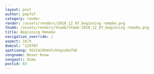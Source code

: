 ```yaml
---
layout: post
author: pepfof
category: render
render: /assets/renders/2018_12_07_beginning remake.png
thumb: /assets/renders/thumb/thumb-2018_12_07_beginning remake.png
title: Beginning Remake
navigation_override: /
aspect: 16/9
domcol: ^120f0f
spotisong: 5ESCA19hmVIshXqssRe7hO
songname: Never Know
songautr: Ozma
postid: 83
---
```


<!--USER BEGIN 1-->

<!--USER END 1-->

<!--more-->
<!--USER BEGIN 2-->

<!--USER END 2-->

